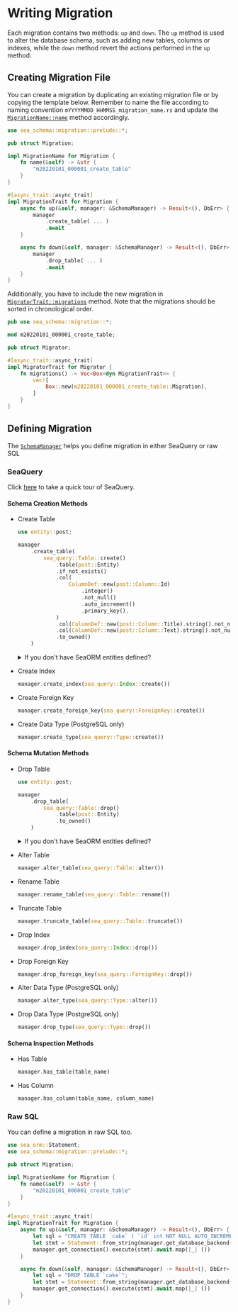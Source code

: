 # Writing Migration

Each migration contains two methods: `up` and `down`. The `up` method is used to alter the database schema, such as adding new tables, columns or indexes, while the `down` method revert the actions performed in the `up` method.

## Creating Migration File

You can create a migration by duplicating an existing migration file or by copying the template below. Remember to name the file according to naming convention `mYYYYMMDD_HHMMSS_migration_name.rs` and update the [`MigrationName::name`](https://docs.rs/sea-schema/0.5/sea_schema/migration/trait.MigrationName.html#tymethod.name) method accordingly.

```rust title="migration/src/m20220101_000001_create_table.rs"
use sea_schema::migration::prelude::*;

pub struct Migration;

impl MigrationName for Migration {
    fn name(&self) -> &str {
        "m20220101_000001_create_table"
    }
}

#[async_trait::async_trait]
impl MigrationTrait for Migration {
    async fn up(&self, manager: &SchemaManager) -> Result<(), DbErr> {
        manager
            .create_table( ... )
            .await
    }

    async fn down(&self, manager: &SchemaManager) -> Result<(), DbErr> {
        manager
            .drop_table( ... )
            .await
    }
}
```

Additionally, you have to include the new migration in [`MigratorTrait::migrations`](https://docs.rs/sea-schema/0.5/sea_schema/migration/migrator/trait.MigratorTrait.html#tymethod.migrations) method. Note that the migrations should be sorted in chronological order.

```rust title="migration/src/lib.rs"
pub use sea_schema::migration::*;

mod m20220101_000001_create_table;

pub struct Migrator;

#[async_trait::async_trait]
impl MigratorTrait for Migrator {
    fn migrations() -> Vec<Box<dyn MigrationTrait>> {
        vec![
            Box::new(m20220101_000001_create_table::Migration),
        ]
    }
}
```

## Defining Migration

The [`SchemaManager`](https://docs.rs/sea-schema/0.5/sea_schema/migration/manager/struct.SchemaManager.html) helps you define migration in either SeaQuery or raw SQL

### SeaQuery

Click [here](https://github.com/SeaQL/sea-query#usage) to take a quick tour of SeaQuery.

#### Schema Creation Methods
- Create Table
    ```rust
    use entity::post;

    manager
        .create_table(
            sea_query::Table::create()
                .table(post::Entity)
                .if_not_exists()
                .col(
                    ColumnDef::new(post::Column::Id)
                        .integer()
                        .not_null()
                        .auto_increment()
                        .primary_key(),
                )
                .col(ColumnDef::new(post::Column::Title).string().not_null())
                .col(ColumnDef::new(post::Column::Text).string().not_null())
                .to_owned()
        )
    ```
    <details>
        <summary>If you don't have SeaORM entities defined?</summary>

    ```rust
    manager
        .create_table(
            Table::create()
                .table(Post::Table)
                .if_not_exists()
                .col(
                    ColumnDef::new(Post::Id)
                        .integer()
                        .not_null()
                        .auto_increment()
                        .primary_key(),
                )
                .col(ColumnDef::new(Post::Title).string().not_null())
                .col(ColumnDef::new(Post::Text).string().not_null())
                .to_owned()
        )

    // Define the identifiers using SeaQuery's `Iden` macro
    #[derive(Iden)]
    pub enum Post {
        Table,
        Id,
        Title,
        Text,
    }
    ```
    </details>
- Create Index
    ```rust
    manager.create_index(sea_query::Index::create())
    ```
- Create Foreign Key
    ```rust
    manager.create_foreign_key(sea_query::ForeignKey::create())
    ```
- Create Data Type (PostgreSQL only)
    ```rust
    manager.create_type(sea_query::Type::create())
    ```

#### Schema Mutation Methods
- Drop Table
    ```rust
    use entity::post;

    manager
        .drop_table(
            sea_query::Table::drop()
                .table(post::Entity)
                .to_owned()
        )
    ```
    <details>
        <summary>If you don't have SeaORM entities defined?</summary>

    ```rust
    manager
        .drop_table(
            sea_query::Table::drop()
                .table(Post::Table)
                .to_owned()
        )

    // Define the identifiers using SeaQuery's `Iden` macro
    #[derive(Iden)]
    pub enum Post {
        Table,
        Id,
        Title,
        Text,
    }
    ```
    </details>
- Alter Table
    ```rust
    manager.alter_table(sea_query::Table::alter())
    ```
- Rename Table
    ```rust
    manager.rename_table(sea_query::Table::rename())
    ```
- Truncate Table
    ```rust
    manager.truncate_table(sea_query::Table::truncate())
    ```
- Drop Index
    ```rust
    manager.drop_index(sea_query::Index::drop())
    ```
- Drop Foreign Key
    ```rust
    manager.drop_foreign_key(sea_query::ForeignKey::drop())
    ```
- Alter Data Type (PostgreSQL only)
    ```rust
    manager.alter_type(sea_query::Type::alter())
    ```
- Drop Data Type (PostgreSQL only)
    ```rust
    manager.drop_type(sea_query::Type::drop())
    ```

#### Schema Inspection Methods
- Has Table
    ```rust
    manager.has_table(table_name)
    ```
- Has Column
    ```rust
    manager.has_column(table_name, column_name)
    ```

### Raw SQL

You can define a migration in raw SQL too.

```rust
use sea_orm::Statement;
use sea_schema::migration::prelude::*;

pub struct Migration;

impl MigrationName for Migration {
    fn name(&self) -> &str {
        "m20220101_000001_create_table"
    }
}

#[async_trait::async_trait]
impl MigrationTrait for Migration {
    async fn up(&self, manager: &SchemaManager) -> Result<(), DbErr> {
        let sql = "CREATE TABLE `cake` ( `id` int NOT NULL AUTO_INCREMENT PRIMARY KEY, `name` varchar(255) NOT NULL )";
        let stmt = Statement::from_string(manager.get_database_backend(), sql.to_owned());
        manager.get_connection().execute(stmt).await.map(|_| ())
    }

    async fn down(&self, manager: &SchemaManager) -> Result<(), DbErr> {
        let sql = "DROP TABLE `cake`";
        let stmt = Statement::from_string(manager.get_database_backend(), sql.to_owned());
        manager.get_connection().execute(stmt).await.map(|_| ())
    }
}
```
